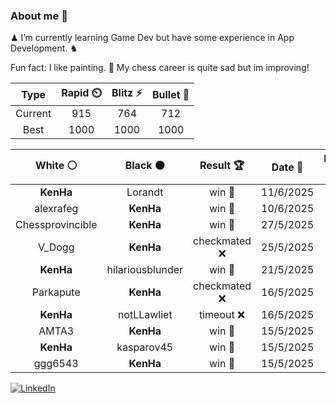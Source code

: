 ### About me 🍜

♟ I’m currently learning Game Dev but have some experience in App Development. ♞

Fun fact: I like painting. 🎨
My chess career is quite sad but im improving!
<!--START_SECTION:chessStats-->
<!-- Automatically generated with https://github.com/Balastrong/chess-stats-action -->

| Type | Rapid ⏲️ | Blitz ⚡ | Bullet 🔫 |
|:---:|:---:|:---:|:---:|
| Current | 915 | 764 | 712 |
| Best | 1000 | 1000 | 1000 |

| White ⚪ | Black ⚫ | Result 🏆 | Date 📅 | Position 🗺️ | Type 🕕 |
|:---:|:---:|:---:|:---:|:---:|:---:|
| **KenHa** | Lorandt | win 🥇 | 11/6/2025 | <a href="http://www.ee.unb.ca/cgi-bin/tervo/fen.pl?select=7k/p5p1/7p/8/7P/Q5P1/6PK/8 b - - 0 32">Link</a> | Blitz |
| alexrafeg | **KenHa** | win 🥇 | 10/6/2025 | <a href="http://www.ee.unb.ca/cgi-bin/tervo/fen.pl?select=K7/1qk5/8/8/8/8/8/8 w - - 22 83">Link</a> | Bullet |
| Chessprovincible | **KenHa** | win 🥇 | 27/5/2025 | <a href="http://www.ee.unb.ca/cgi-bin/tervo/fen.pl?select=r5k1/ppp3pp/3ppr2/8/4P3/8/P1PQK1PP/7q w - - 0 19">Link</a> | Blitz |
| V_Dogg | **KenHa** | checkmated ❌ | 25/5/2025 | <a href="http://www.ee.unb.ca/cgi-bin/tervo/fen.pl?select=rnk3R1/p6Q/1p6/2p5/8/6B1/PR2KPBP/8 b - - 7 31">Link</a> | Bullet |
| **KenHa** | hilariousblunder | win 🥇 | 21/5/2025 | <a href="http://www.ee.unb.ca/cgi-bin/tervo/fen.pl?select=5k1r/p5pp/2Bp1b2/2p3p1/8/2N5/PPP4P/R4RK1 b - - 5 23">Link</a> | Bullet |
| Parkapute | **KenHa** | checkmated ❌ | 16/5/2025 | <a href="http://www.ee.unb.ca/cgi-bin/tervo/fen.pl?select=r5nr/p3bppp/3p1q2/kQp5/B1P1PB2/8/P4PPP/5RK1 b - - 4 18">Link</a> | Bullet |
| **KenHa** | notLLawliet | timeout ❌ | 16/5/2025 | <a href="http://www.ee.unb.ca/cgi-bin/tervo/fen.pl?select=8/1K2kp1p/6p1/8/8/5r2/8/8 w - - 0 45">Link</a> | Bullet |
| AMTA3 | **KenHa** | win 🥇 | 15/5/2025 | <a href="http://www.ee.unb.ca/cgi-bin/tervo/fen.pl?select=4k1r1/1p5p/7P/4p3/4P2P/5r2/q6K/8 w - - 1 38">Link</a> | Bullet |
| **KenHa** | kasparov45 | win 🥇 | 15/5/2025 | <a href="http://www.ee.unb.ca/cgi-bin/tervo/fen.pl?select=r4rk1/pQ3p1p/4q1p1/2n5/3P3b/K1P5/PP5P/RNB3NR b - - 10 22">Link</a> | Bullet |
| ggg6543 | **KenHa** | win 🥇 | 15/5/2025 | <a href="http://www.ee.unb.ca/cgi-bin/tervo/fen.pl?select=r4rk1/ppp3p1/8/5p2/7b/2P1Pn2/PP1B4/R2R2K1 w - - 2 24">Link</a> | Bullet |

<!--END_SECTION:chessStats-->

<a href="https://www.linkedin.com/in/guillermo-bosca/" target="_blank"><img src="https://img.shields.io/badge/LinkedIn-%230077B5.svg?&style=flat-square&logo=linkedin&logoColor=white" alt="LinkedIn"></a>


<!--
**kenhacodes/kenhacodes** is a ✨ _special_ ✨ repository because its `README.md` (this file) appears on your GitHub profile.

Here are some ideas to get you started:

- 🔭 I’m currently working on ...
- 🌱 I’m currently learning App Development, Data Analytics and ML.
- 👯 I’m looking to collaborate on ...
- 🤔 I’m looking for help with ...
- 💬 Ask me about ...
- 📫 How to reach me: ...
- 😄 Pronouns: ...
- ⚡ Fun fact: ...
-->
